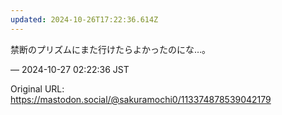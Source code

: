 ```yaml
---
updated: 2024-10-26T17:22:36.614Z
---
```


<p>禁断のプリズムにまた行けたらよかったのにな…。</p>

&mdash; 2024-10-27 02:22:36 JST

Original URL: https://mastodon.social/@sakuramochi0/113374878539042179
